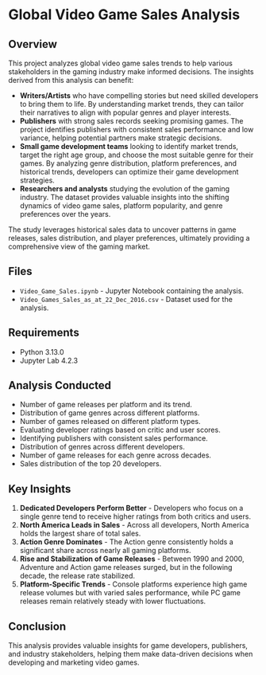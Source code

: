 # Global Video Game Sales Analysis

## Overview
This project analyzes global video game sales trends to help various stakeholders in the gaming industry make informed decisions. The insights derived from this analysis can benefit:
- **Writers/Artists** who have compelling stories but need skilled developers to bring them to life. By understanding market trends, they can tailor their narratives to align with popular genres and player interests.
- **Publishers** with strong sales records seeking promising games. The project identifies publishers with consistent sales performance and low variance, helping potential partners make strategic decisions.
- **Small game development teams** looking to identify market trends, target the right age group, and choose the most suitable genre for their games. By analyzing genre distribution, platform preferences, and historical trends, developers can optimize their game development strategies.
- **Researchers and analysts** studying the evolution of the gaming industry. The dataset provides valuable insights into the shifting dynamics of video game sales, platform popularity, and genre preferences over the years.

The study leverages historical sales data to uncover patterns in game releases, sales distribution, and player preferences, ultimately providing a comprehensive view of the gaming market.

## Files
- `Video_Game_Sales.ipynb` - Jupyter Notebook containing the analysis.
- `Video_Games_Sales_as_at_22_Dec_2016.csv` - Dataset used for the analysis.

## Requirements
- Python 3.13.0
- Jupyter Lab 4.2.3

## Analysis Conducted
- Number of game releases per platform and its trend.
- Distribution of game genres across different platforms.
- Number of games released on different platform types.
- Evaluating developer ratings based on critic and user scores.
- Identifying publishers with consistent sales performance.
- Distribution of genres across different developers.
- Number of game releases for each genre across decades.
- Sales distribution of the top 20 developers.

## Key Insights
1. **Dedicated Developers Perform Better** - Developers who focus on a single genre tend to receive higher ratings from both critics and users.
2. **North America Leads in Sales** - Across all developers, North America holds the largest share of total sales.
3. **Action Genre Dominates** - The Action genre consistently holds a significant share across nearly all gaming platforms.
4. **Rise and Stabilization of Game Releases** - Between 1990 and 2000, Adventure and Action game releases surged, but in the following decade, the release rate stabilized.
5. **Platform-Specific Trends** - Console platforms experience high game release volumes but with varied sales performance, while PC game releases remain relatively steady with lower fluctuations.

## Conclusion
This analysis provides valuable insights for game developers, publishers, and industry stakeholders, helping them make data-driven decisions when developing and marketing video games.

